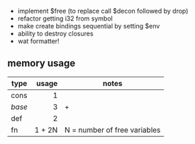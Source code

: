 - implement $free (to replace call $decon followed by drop)
- refactor getting i32 from symbol
- make create bindings sequential by setting $env
- ability to destroy closures
- wat formatter!

## memory usage

| type   |  usage | notes                        |
| ------ | -----: | ---------------------------- |
| cons   |      1 |                              |
| _base_ |      3 | +                            |
| def    |      2 |                              |
| fn     | 1 + 2N | N = number of free variables |
